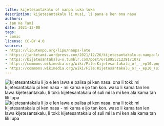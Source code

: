 ```yaml
---
title: kijetesantakalu o! nanpa luka luka
description: kijetesantakalu li musi, li pana e ken ona nasa
authors:
- jan Ke Tami
date: 2021-12-08
tags:
- comic
license: CC-BY 4.0
sources:
- https://liputenpo.org/lipu/nanpa-lete
- https://janketami.wordpress.com/2021/12/26/kijetesantakalu-o-nanpa-luka-luka/
- https://kijetesantakalu-o.tumblr.com/post/671895521239171072
- https://commons.wikimedia.org/wiki/File:Kijetesantakalu_o!_-_ep10.png
- https://commons.wikimedia.org/wiki/File:Kijetesantakalu_o!_-_ep10_(sitelen_pona).png
---
```


![kijetesantakalu li jo e len lawa e palisa pi ken nasa. ona li toki: mi kijetesantakalu pi ken nasa - mi kama e ijo tan kon. waso li kama tan len lawa kijetesantakalu, li toki: kijetesantakalu o! suli mi la mi ken ala kama tan lili lupa](https://upload.wikimedia.org/wikipedia/commons/d/d4/Kijetesantakalu_o%21_-_ep10.png)
![kijetesantakalu li jo e len lawa e palisa pi ken nasa. ona li toki: mi kijetesantakalu pi ken nasa - mi kama e ijo tan kon. waso li kama tan len lawa kijetesantakalu, li toki: kijetesantakalu o! suli mi la mi ken ala kama tan lili lupa](https://upload.wikimedia.org/wikipedia/commons/5/57/Kijetesantakalu_o%21_-_ep10_%28sitelen_pona%29.png)